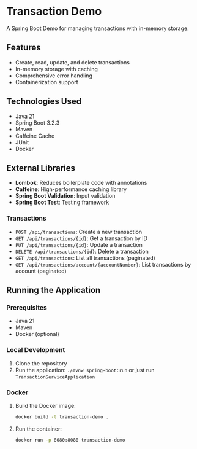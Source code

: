 # Transaction Demo

A Spring Boot Demo for managing transactions with in-memory storage.

## Features

- Create, read, update, and delete transactions
- In-memory storage with caching
- Comprehensive error handling
- Containerization support

## Technologies Used

- Java 21
- Spring Boot 3.2.3
- Maven
- Caffeine Cache
- JUnit
- Docker

## External Libraries

- **Lombok**: Reduces boilerplate code with annotations
- **Caffeine**: High-performance caching library
- **Spring Boot Validation**: Input validation
- **Spring Boot Test**: Testing framework

### Transactions

- `POST /api/transactions`: Create a new transaction
- `GET /api/transactions/{id}`: Get a transaction by ID
- `PUT /api/transactions/{id}`: Update a transaction
- `DELETE /api/transactions/{id}`: Delete a transaction
- `GET /api/transactions`: List all transactions (paginated)
- `GET /api/transactions/account/{accountNumber}`: List transactions by account (paginated)

## Running the Application

### Prerequisites

- Java 21
- Maven
- Docker (optional)

### Local Development

1. Clone the repository
2. Run the application: `./mvnw spring-boot:run` or just run `TransactionServiceApplication`

### Docker

1. Build the Docker image:
   ```bash
   docker build -t transaction-demo .
   ```

2. Run the container:
   ```bash
   docker run -p 8080:8080 transaction-demo
   ```
